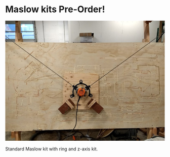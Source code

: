 # Maslow kits Pre-Order!

![Maslow](https://github.com/MaslowCommunityGarden/Maslow-kits-Pre-Order-/blob/master/mainpicture.jpg)

Standard Maslow kit with ring and z-axis kit. 
